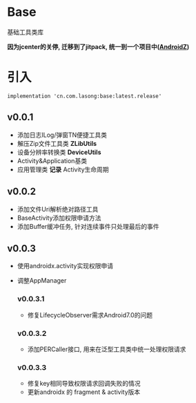# Base
基础工具类库

__因为jcenter的关停, 迁移到了jitpack, 统一到一个项目中([AndroidZ](https://github.com/zhusonger/androidz))__

# 引入

```
implementation 'cn.com.lasong:base:latest.release'
```

## v0.0.1
* 添加日志ILog/弹窗TN便捷工具类
* 解压Zip文件工具类 **ZLibUtils**
* 设备分辨率转换类 **DeviceUtils**
* Activity&Application基类
* 应用管理类 **记录** Activity生命周期

## v0.0.2
* 添加文件Uri解析绝对路径工具
* BaseActivity添加权限申请方法
* 添加Buffer缓冲任务, 针对连续事件只处理最后的事件

## v0.0.3
* 使用androidx.activity实现权限申请
* 调整AppManager

    ### v0.0.3.1
    * 修复LifecycleObserver需求Android7.0的问题

    ### v0.0.3.2
    * 添加PERCaller接口, 用来在泛型工具类中统一处理权限请求

    ### v0.0.3.3
    * 修复key相同导致权限请求回调失败的情况
    * 更新androidx 的 fragment & activity版本